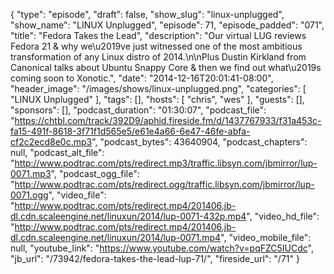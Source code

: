 {
  "type": "episode",
  "draft": false,
  "show_slug": "linux-unplugged",
  "show_name": "LINUX Unplugged",
  "episode": 71,
  "episode_padded": "071",
  "title": "Fedora Takes the Lead",
  "description": "Our virtual LUG reviews Fedora 21 & why we\u2019ve just witnessed one of the most ambitious transformation of any Linux distro of 2014.\n\nPlus Dustin Kirkland from Canonical talks about Ubuntu Snappy Core &  then we find out what\u2019s coming soon to Xonotic.",
  "date": "2014-12-16T20:01:41-08:00",
  "header_image": "/images/shows/linux-unplugged.png",
  "categories": [
    "LINUX Unplugged"
  ],
  "tags": [],
  "hosts": [
    "chris",
    "wes"
  ],
  "guests": [],
  "sponsors": [],
  "podcast_duration": "01:30:07",
  "podcast_file": "https://chtbl.com/track/392D9/aphid.fireside.fm/d/1437767933/f31a453c-fa15-491f-8618-3f71f1d565e5/e61e4a66-6e47-46fe-abfa-cf2c2ecd8e0c.mp3",
  "podcast_bytes": 43640904,
  "podcast_chapters": null,
  "podcast_alt_file": "http://www.podtrac.com/pts/redirect.mp3/traffic.libsyn.com/jbmirror/lup-0071.mp3",
  "podcast_ogg_file": "http://www.podtrac.com/pts/redirect.ogg/traffic.libsyn.com/jbmirror/lup-0071.ogg",
  "video_file": "http://www.podtrac.com/pts/redirect.mp4/201406.jb-dl.cdn.scaleengine.net/linuxun/2014/lup-0071-432p.mp4",
  "video_hd_file": "http://www.podtrac.com/pts/redirect.mp4/201406.jb-dl.cdn.scaleengine.net/linuxun/2014/lup-0071.mp4",
  "video_mobile_file": null,
  "youtube_link": "https://www.youtube.com/watch?v=pqFZC5IUCdc",
  "jb_url": "/73942/fedora-takes-the-lead-lup-71/",
  "fireside_url": "/71"
}


